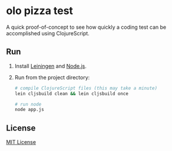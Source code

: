 # olo pizza test

A quick proof-of-concept to see how quickly a coding test can be accomplished
using ClojureScript.

## Run

1. Install [Leiningen] and [Node.js].
1. Run from the project directory:

    ```sh
    # compile ClojureScript files (this may take a minute)
    lein cljsbuild clean && lein cljsbuild once

    # run node
    node app.js
    ```

[Leiningen]:http://leiningen.org
[Node.js]:http://nodejs.org

## License

[MIT License](LICENSE.md)
